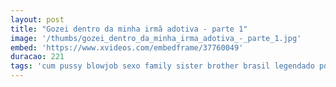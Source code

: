```yaml
---
layout: post
title: "Gozei dentro da minha irmã adotiva - parte 1"
image: '/thumbs/gozei_dentro_da_minha_irma_adotiva_-_parte_1.jpg'
embed: 'https://www.xvideos.com/embedframe/37760049'
duracao: 221
tags: 'cum pussy blowjob sexo family sister brother brasil legendado porno-com-legenda'
---
```

